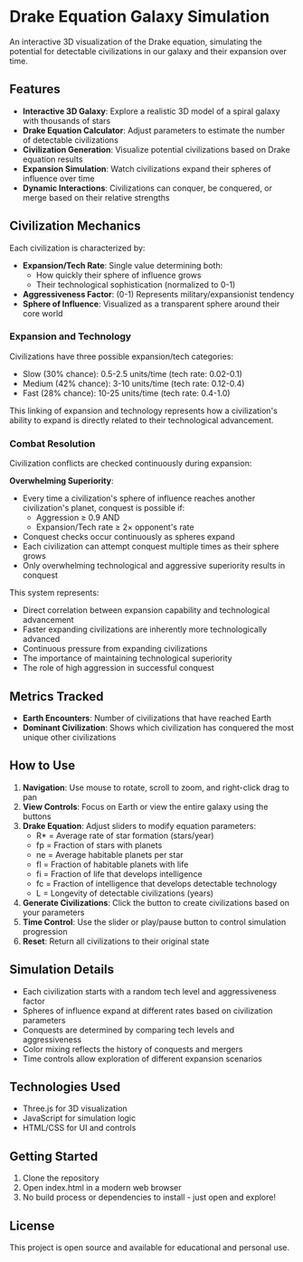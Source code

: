 # Drake Equation Galaxy Simulation

An interactive 3D visualization of the Drake equation, simulating the potential for detectable civilizations in our galaxy and their expansion over time.

## Features

- **Interactive 3D Galaxy**: Explore a realistic 3D model of a spiral galaxy with thousands of stars
- **Drake Equation Calculator**: Adjust parameters to estimate the number of detectable civilizations
- **Civilization Generation**: Visualize potential civilizations based on Drake equation results
- **Expansion Simulation**: Watch civilizations expand their spheres of influence over time
- **Dynamic Interactions**: Civilizations can conquer, be conquered, or merge based on their relative strengths

## Civilization Mechanics

Each civilization is characterized by:
- **Expansion/Tech Rate**: Single value determining both:
  - How quickly their sphere of influence grows
  - Their technological sophistication (normalized to 0-1)
- **Aggressiveness Factor**: (0-1) Represents military/expansionist tendency
- **Sphere of Influence**: Visualized as a transparent sphere around their core world

### Expansion and Technology
Civilizations have three possible expansion/tech categories:
- Slow (30% chance): 0.5-2.5 units/time (tech rate: 0.02-0.1)
- Medium (42% chance): 3-10 units/time (tech rate: 0.12-0.4)
- Fast (28% chance): 10-25 units/time (tech rate: 0.4-1.0)

This linking of expansion and technology represents how a civilization's ability to expand is directly related to their technological advancement.

### Combat Resolution
Civilization conflicts are checked continuously during expansion:

**Overwhelming Superiority**:
- Every time a civilization's sphere of influence reaches another civilization's planet, conquest is possible if:
  - Aggression ≥ 0.9 AND
  - Expansion/Tech rate ≥ 2× opponent's rate
- Conquest checks occur continuously as spheres expand
- Each civilization can attempt conquest multiple times as their sphere grows
- Only overwhelming technological and aggressive superiority results in conquest

This system represents:
- Direct correlation between expansion capability and technological advancement
- Faster expanding civilizations are inherently more technologically advanced
- Continuous pressure from expanding civilizations
- The importance of maintaining technological superiority
- The role of high aggression in successful conquest

## Metrics Tracked
- **Earth Encounters**: Number of civilizations that have reached Earth
- **Dominant Civilization**: Shows which civilization has conquered the most unique other civilizations

## How to Use

1. **Navigation**: Use mouse to rotate, scroll to zoom, and right-click drag to pan
2. **View Controls**: Focus on Earth or view the entire galaxy using the buttons
3. **Drake Equation**: Adjust sliders to modify equation parameters:
   - R* = Average rate of star formation (stars/year)
   - fp = Fraction of stars with planets
   - ne = Average habitable planets per star
   - fl = Fraction of habitable planets with life
   - fi = Fraction of life that develops intelligence
   - fc = Fraction of intelligence that develops detectable technology
   - L = Longevity of detectable civilizations (years)
4. **Generate Civilizations**: Click the button to create civilizations based on your parameters
5. **Time Control**: Use the slider or play/pause button to control simulation progression
6. **Reset**: Return all civilizations to their original state

## Simulation Details

- Each civilization starts with a random tech level and aggressiveness factor
- Spheres of influence expand at different rates based on civilization parameters
- Conquests are determined by comparing tech levels and aggressiveness
- Color mixing reflects the history of conquests and mergers
- Time controls allow exploration of different expansion scenarios

## Technologies Used

- Three.js for 3D visualization
- JavaScript for simulation logic
- HTML/CSS for UI and controls

## Getting Started

1. Clone the repository
2. Open index.html in a modern web browser
3. No build process or dependencies to install - just open and explore!

## License

This project is open source and available for educational and personal use.